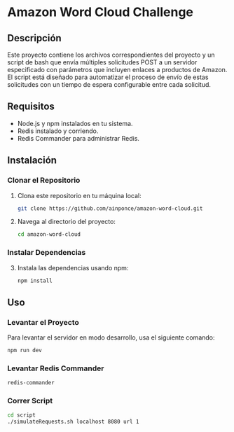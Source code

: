 # Amazon Word Cloud Challenge

## Descripción

Este proyecto contiene los archivos correspondientes del proyecto y un script de bash que envía múltiples solicitudes POST a un servidor especificado con parámetros que incluyen enlaces a productos de Amazon. 
El script está diseñado para automatizar el proceso de envío de estas solicitudes con un tiempo de espera configurable entre cada solicitud.

## Requisitos

- Node.js y npm instalados en tu sistema.
- Redis instalado y corriendo.
- Redis Commander para administrar Redis.

## Instalación

### Clonar el Repositorio

1. Clona este repositorio en tu máquina local:
    ```sh
    git clone https://github.com/ainponce/amazon-word-cloud.git
    ```

2. Navega al directorio del proyecto:
    ```sh
    cd amazon-word-cloud
    ```

### Instalar Dependencias

3. Instala las dependencias usando npm:
    ```sh
    npm install
    ```

## Uso

### Levantar el Proyecto

Para levantar el servidor en modo desarrollo, usa el siguiente comando:

  ```sh
  npm run dev
  ```
### Levantar Redis Commander
  ```sh
  redis-commander
  ```
### Correr Script
  ```sh
  cd script
  ./simulateRequests.sh localhost 8080 url 1
  ```

